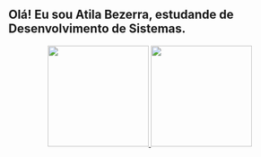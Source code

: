 ## Olá! Eu sou Atila Bezerra, estudande de Desenvolvimento de Sistemas.
<div align="center">
  <a href="https://github.com/atila-brz">
  <img height="180em" src="https://github-readme-stats.vercel.app/api?username=atila-brz&show_icons=true&theme=github_dark&include_all_commits=true&count_private=true"/>
  <img height="180em" src="https://github-readme-stats.vercel.app/api/top-langs/?username=atila-brz&layout=compact&langs_count=7&theme=dracula"/>
    </div>
  
